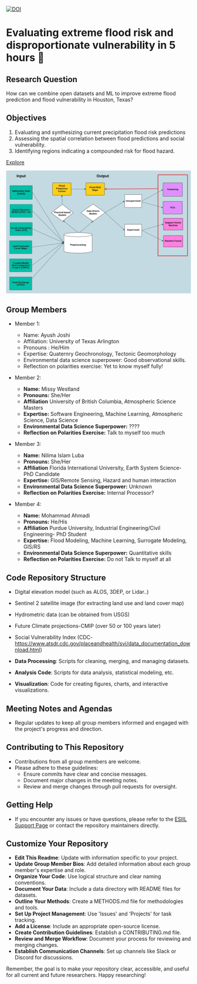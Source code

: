 [![DOI](https://zenodo.org/badge/800291038.svg)](https://zenodo.org/doi/10.5281/zenodo.11192091)
# Evaluating extreme flood risk and disproportionate vulnerability in 5 hours 🌊


## Research Question
How can we combine open datasets and ML to improve extreme flood prediction and flood vulnerability in Houston, Texas?

## Objectives 

1. Evaluating and synthesizing current precipitation flood risk predictions
1. Assessing the spatial correlation between flood predictions and social vulnerability. 
1. Identifying regions indicating a compounded risk for flood hazard.

[Explore](presentation.md)

![Dataflow](/markdown_figs/flowchart.jpeg)


## Group Members
- Member 1:
  - Name: Ayush Joshi
  - Affiliation: University of Texas Arlington
  - Pronouns : He/Him
  - Expertise: Quaternry Geochronology, Tectonic Geomorphology
  - Environmental data science superpower: Good observational skills.
  - Reflection on polarities exercise: Yet to know myself fully!

- Member 2:
  - **Name:** Missy Westland
  - **Pronouns:** She/Her
  - **Affiliation** University of British Columbia, Atmospheric Science Masters 
  - **Expertise:** Software Engineering, Machine Learning, Atmospheric Science, Data Science
  - **Environmental Data Science Superpower:** ????
  - **Reflection on Polarities Exercise:** Talk to myself too much

- Member 3:  
  - **Name:** Nilima Islam Luba 
  - **Pronouns:** She/Her
  - **Affiliation** Florida International University, Earth System Science- PhD Candidate
  - **Expertise:** GIS/Remote Sensing, Hazard and human interaction
  - **Environmental Data Science Superpower:** Unknown
  - **Reflection on Polarities Exercise:** Internal Processor?

- Member 4: 
  - **Name:** Mohammad Ahmadi
  - **Pronouns:** He/His
  - **Affiliation** Purdue University, Industrial Engineering/Civil Engineering- PhD Student
  - **Expertise:** Flood Modeling, Machine Learning, Surrogate Modeling, GIS/RS
  - **Environmental Data Science Superpower:** Quantitative skills
  - **Reflection on Polarities Exercise:** Do not Talk to myself at all

## Code Repository Structure
- Digital elevation model (such as ALOS, 3DEP, or Lidar..)
- Sentinel 2 satellite image (for extracting land use and land cover map)
- Hydrometric data (can be obtained from USGS)
- Future Climate projections-CMIP (over 50 or 100 years later)
- Social Vulnerability Index (CDC-  https://www.atsdr.cdc.gov/placeandhealth/svi/data_documentation_download.html) 

- **Data Processing**: Scripts for cleaning, merging, and managing datasets.
- **Analysis Code**: Scripts for data analysis, statistical modeling, etc.
- **Visualization**: Code for creating figures, charts, and interactive visualizations.

## Meeting Notes and Agendas
- Regular updates to keep all group members informed and engaged with the project's progress and direction.

## Contributing to This Repository
- Contributions from all group members are welcome.
- Please adhere to these guidelines:
  - Ensure commits have clear and concise messages.
  - Document major changes in the meeting notes.
  - Review and merge changes through pull requests for oversight.

## Getting Help
- If you encounter any issues or have questions, please refer to the [ESIIL Support Page](https://esiil-support-page-url/) or contact the repository maintainers directly.

## Customize Your Repository
- **Edit This Readme**: Update with information specific to your project.
- **Update Group Member Bios**: Add detailed information about each group member's expertise and role.
- **Organize Your Code**: Use logical structure and clear naming conventions.
- **Document Your Data**: Include a data directory with README files for datasets.
- **Outline Your Methods**: Create a METHODS.md file for methodologies and tools.
- **Set Up Project Management**: Use 'Issues' and 'Projects' for task tracking.
- **Add a License**: Include an appropriate open-source license.
- **Create Contribution Guidelines**: Establish a CONTRIBUTING.md file.
- **Review and Merge Workflow**: Document your process for reviewing and merging changes.
- **Establish Communication Channels**: Set up channels like Slack or Discord for discussions.

Remember, the goal is to make your repository clear, accessible, and useful for all current and future researchers. Happy researching!
